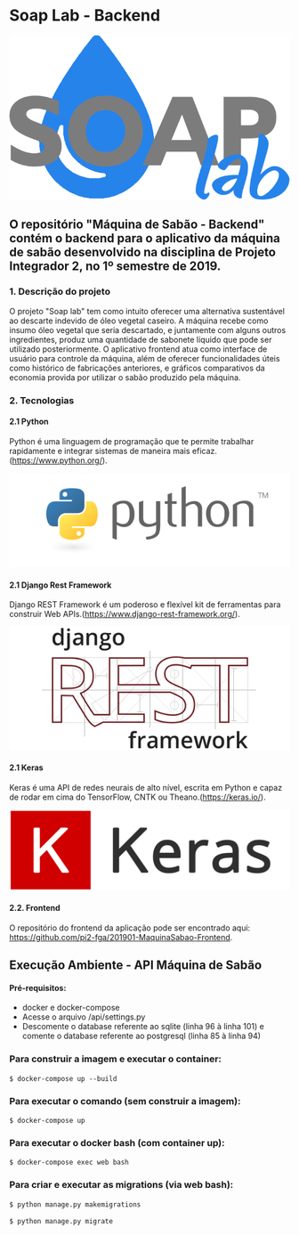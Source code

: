 # Soap Lab - Backend
!['Logo'](logo.png)

## O repositório "Máquina de Sabão - Backend" contém o backend para o aplicativo da máquina de sabão desenvolvido na disciplina de Projeto Integrador 2, no 1º semestre de 2019.

### 1. Descrição do projeto

O projeto "Soap lab" tem como intuito oferecer uma alternativa sustentável ao descarte indevido de óleo vegetal caseiro. A máquina recebe como insumo óleo vegetal que seria descartado, e juntamente com alguns outros ingredientes, produz uma quantidade de sabonete líquido que pode ser utilizado posteriormente. O aplicativo frontend atua como interface de usuário para controle da máquina, além de oferecer funcionalidades úteis como histórico de fabricações anteriores, e gráficos comparativos da economia provida por utilizar o sabão produzido pela máquina.

### 2. Tecnologias

#### 2.1 Python

Python é uma linguagem de programação que te permite trabalhar rapidamente e integrar sistemas de maneira mais eficaz.(https://www.python.org/).

!['Python'](python.png)

#### 2.1 Django Rest Framework

Django REST Framework é um poderoso e flexível kit de ferramentas para construir Web APIs.(https://www.django-rest-framework.org/).

!['Django REST Framework'](logodjango.png)

#### 2.1 Keras

Keras é uma API de redes neurais de alto nível, escrita em Python e capaz de rodar em cima do TensorFlow, CNTK ou Theano.(https://keras.io/).

!['Keras'](keras.png)

#### 2.2. Frontend

O repositório do frontend da aplicação pode ser encontrado aqui: https://github.com/pi2-fga/201901-MaquinaSabao-Frontend.

## Execução Ambiente - API Máquina de Sabão

#### Pré-requisitos:
- docker e docker-compose
- Acesse o arquivo /api/settings.py
- Descomente o database referente ao sqlite (linha 96 à linha 101) e comente o database referente ao postgresql (linha 85 à linha 94)

### Para construir a imagem e executar o container:
```
$ docker-compose up --build
```

### Para executar o comando (sem construir a imagem):
```
$ docker-compose up
```

### Para executar o docker bash (com container up):
```
$ docker-compose exec web bash
```

### Para criar e executar as migrations (via web bash):
```
$ python manage.py makemigrations
```

```
$ python manage.py migrate
```


